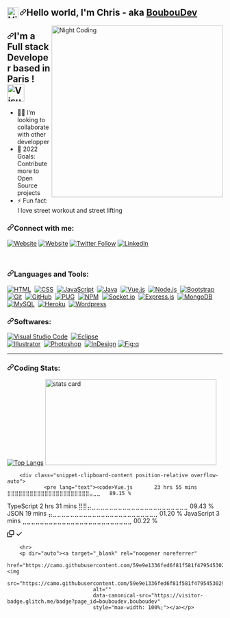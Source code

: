 <article class="markdown-body entry-content container-lg f5" itemprop="text">
        <h1 dir="auto"><a id="user-content-hello-world-im-bouzid---aka-bouboudev-" class="anchor" aria-hidden="true"
                        href="#hello-world-im-bouzid---aka-bouboudev-"><svg class="octicon octicon-link"
                                viewBox="0 0 16 16" version="1.1" width="16" height="16" aria-hidden="true">
                                <path fill-rule="evenodd"
                                        d="M7.775 3.275a.75.75 0 001.06 1.06l1.25-1.25a2 2 0 112.83 2.83l-2.5 2.5a2 2 0 01-2.83 0 .75.75 0 00-1.06 1.06 3.5 3.5 0 004.95 0l2.5-2.5a3.5 3.5 0 00-4.95-4.95l-1.25 1.25zm-4.69 9.64a2 2 0 010-2.83l2.5-2.5a2 2 0 012.83 0 .75.75 0 001.06-1.06 3.5 3.5 0 00-4.95 0l-2.5 2.5a3.5 3.5 0 004.95 4.95l1.25-1.25a.75.75 0 00-1.06-1.06l-1.25 1.25a2 2 0 01-2.83 0z">
                                </path>
                        </svg></a>Hello world, I'm Chris - aka <a href="https://bouzid-krita.com"
                        rel="nofollow">BoubouDev</a> <a target="_blank" rel="noopener noreferrer"
                        href="https://camo.githubusercontent.com/e8e7b06ecf583bc040eb60e44eb5b8e0ecc5421320a92929ce21522dbc34c891/68747470733a2f2f6d656469612e67697068792e636f6d2f6d656469612f6876524a434c467a6361737252346961377a2f67697068792e676966"><img
                                align="left" alt="Visual Studio Code" width="26px"
                                src="https://camo.githubusercontent.com/e8e7b06ecf583bc040eb60e44eb5b8e0ecc5421320a92929ce21522dbc34c891/68747470733a2f2f6d656469612e67697068792e636f6d2f6d656469612f6876524a434c467a6361737252346961377a2f67697068792e676966"
                                style="max-width: 100%;"></a></h1>
        <p><a target="_blank" rel="noopener noreferrer"
                        href="https://camo.githubusercontent.com/e4a569755580f96dce0e6d65bc761e0d9aef0fecae524ec73a1b0be60fc934fa/68747470733a2f2f7777772e6d79676f2e67652f75706c6f6164732f626c6f672f313538343032333739352e6a7067"><img
                                alt="Night Coding" width="400px"
                                src="https://camo.githubusercontent.com/e4a569755580f96dce0e6d65bc761e0d9aef0fecae524ec73a1b0be60fc934fa/68747470733a2f2f7777772e6d79676f2e67652f75706c6f6164732f626c6f672f313538343032333739352e6a7067"
                                align="right" data-canonical-src="https://www.mygo.ge/uploads/blog/1584023795.jpg"
                                style="max-width: 100%;"></a></p>
        <h2 dir="auto"><a id="user-content-im-a-full-stack-developer-based-in-paris--" class="anchor" aria-hidden="true"
                        href="#im-a-full-stack-developer-based-in-paris--"><svg class="octicon octicon-link"
                                viewBox="0 0 16 16" version="1.1" width="16" height="16" aria-hidden="true">
                                <path fill-rule="evenodd"
                                        d="M7.775 3.275a.75.75 0 001.06 1.06l1.25-1.25a2 2 0 112.83 2.83l-2.5 2.5a2 2 0 01-2.83 0 .75.75 0 00-1.06 1.06 3.5 3.5 0 004.95 0l2.5-2.5a3.5 3.5 0 00-4.95-4.95l-1.25 1.25zm-4.69 9.64a2 2 0 010-2.83l2.5-2.5a2 2 0 012.83 0 .75.75 0 001.06-1.06 3.5 3.5 0 00-4.95 0l-2.5 2.5a3.5 3.5 0 004.95 4.95l1.25-1.25a.75.75 0 00-1.06-1.06l-1.25 1.25a2 2 0 01-2.83 0z">
                                </path>
                        </svg></a>I'm a Full stack Developer based in Paris ! <a target="_blank"
                        rel="noopener noreferrer"
                        href="https://camo.githubusercontent.com/6510c79f86cdd5e32cf6c5b009548bf09c137f06cffe87acbf41e68cbf0402c1/68747470733a2f2f6d656469612e67697068792e636f6d2f6d656469612f57465a7642375649584267697a336f4458452f67697068792e676966"><img
                                alt="Visual Studio Code" width="40px"
                                src="https://camo.githubusercontent.com/6510c79f86cdd5e32cf6c5b009548bf09c137f06cffe87acbf41e68cbf0402c1/68747470733a2f2f6d656469612e67697068792e636f6d2f6d656469612f57465a7642375649584267697a336f4458452f67697068792e676966"
                                data-canonical-src="https://media.giphy.com/media/WFZvB7VIXBgiz3oDXE/giphy.gif"
                                style="max-width: 100%;"></a></h2>
        <ul dir="auto">
                <li>🤝🏻 I’m looking to collaborate with other developper</li>
                <li>
                        <g-emoji class="g-emoji" alias="goal_net"
                                fallback-src="https://github.githubassets.com/images/icons/emoji/unicode/1f945.png">🥅
                        </g-emoji> 2022 Goals: Contribute more to Open Source projects
                </li>
                <li>
                        <g-emoji class="g-emoji" alias="zap"
                                fallback-src="https://github.githubassets.com/images/icons/emoji/unicode/26a1.png">⚡
                        </g-emoji> Fun fact: I love street workout and street lifting
                </li>
        </ul>
        <h3 dir="auto"><a id="user-content-connect-with-me" class="anchor" aria-hidden="true"
                        href="#connect-with-me"><svg class="octicon octicon-link" viewBox="0 0 16 16" version="1.1"
                                width="16" height="16" aria-hidden="true">
                                <path fill-rule="evenodd"
                                        d="M7.775 3.275a.75.75 0 001.06 1.06l1.25-1.25a2 2 0 112.83 2.83l-2.5 2.5a2 2 0 01-2.83 0 .75.75 0 00-1.06 1.06 3.5 3.5 0 004.95 0l2.5-2.5a3.5 3.5 0 00-4.95-4.95l-1.25 1.25zm-4.69 9.64a2 2 0 010-2.83l2.5-2.5a2 2 0 012.83 0 .75.75 0 001.06-1.06 3.5 3.5 0 00-4.95 0l-2.5 2.5a3.5 3.5 0 004.95 4.95l1.25-1.25a.75.75 0 00-1.06-1.06l-1.25 1.25a2 2 0 01-2.83 0z">
                                </path>
                        </svg></a>Connect with me:</h3>
        <p dir="auto"><a href="https://bouzid-krita.com" rel="nofollow"><img
                                src="https://camo.githubusercontent.com/99d7a98eb64d45de4d43f1fff02cf44dc7fc1e07f335fa378ed5d85b24ab404e/68747470733a2f2f696d672e736869656c64732e696f2f62616467652f4d79253230576562736974652532302d626f757a69642d2d6b726974612e636f6d2d263f7374796c653d666f722d7468652d6261646765266c6f676f3d676f6f676c6526636f6c6f723d626c61636b"
                                alt="Website"
                                data-canonical-src="https://img.shields.io/badge/My%20Website%20-bouzid--krita.com-&amp;?style=for-the-badge&amp;logo=google&amp;color=black"
                                style="max-width: 100%;"></a>
                <a href="https://codepen.io/bouboudev" rel="nofollow"><img
                                src="https://camo.githubusercontent.com/4fc1ddda248a15b8107aa7a5ef733be9082f6d957900cd03330f1db1075718c2/68747470733a2f2f696d672e736869656c64732e696f2f62616467652f466f6c6c6f77253230253430424f55424f554445562d2d263f7374796c653d666f722d7468652d6261646765266c6f676f3d636f646570656e"
                                alt="Website"
                                data-canonical-src="https://img.shields.io/badge/Follow%20%40BOUBOUDEV--&amp;?style=for-the-badge&amp;logo=codepen"
                                style="max-width: 100%;"></a>
                <a href="https://twitter.com/intent/follow?original_referer=https%3A%2F%2Fgithub.com%2Fboubou_dev&amp;screen_name=boubou_dev"
                        rel="nofollow"><img
                                src="https://camo.githubusercontent.com/d256a61749fbdf4c7bf628dfdd8fe1c6c7da035f08f5b0e644ea3b181ab63144/68747470733a2f2f696d672e736869656c64732e696f2f747769747465722f666f6c6c6f772f626f75626f755f6465763f636f6c6f723d314441314632266c6f676f3d74776974746572267374796c653d666f722d7468652d6261646765"
                                alt="Twitter Follow"
                                data-canonical-src="https://img.shields.io/twitter/follow/boubou_dev?color=1DA1F2&amp;logo=twitter&amp;style=for-the-badge"
                                style="max-width: 100%;"></a>
                <a href="https://www.linkedin.com/in/bouzidkrita/" rel="nofollow"><img
                                src="https://camo.githubusercontent.com/6baf7d6c47ffd00c8642851c6ca2509abbfce9326b2fd8fe2d59506b9e0d1213/68747470733a2f2f696d672e736869656c64732e696f2f747769747465722f75726c3f636f6c6f723d626c7565266c6162656c3d466f6c6c6f77253230253430626f757a69646b72697461266c6f676f3d6c696e6b6564696e266c6f676f436f6c6f723d626c7565267374796c653d666f722d7468652d62616467652675726c3d68747470732533412532462532467777772e6c696e6b6564696e2e636f6d253246696e253246626f757a69646b72697461253246"
                                alt="LinkedIn"
                                data-canonical-src="https://img.shields.io/twitter/url?color=blue&amp;label=Follow%20%40bouzidkrita&amp;logo=linkedin&amp;logoColor=blue&amp;style=for-the-badge&amp;url=https%3A%2F%2Fwww.linkedin.com%2Fin%2Fbouzidkrita%2F"
                                style="max-width: 100%;"></a></p>
        <br>
        <h3 dir="auto"><a id="user-content-languages-and-tools" class="anchor" aria-hidden="true"
                        href="#languages-and-tools"><svg class="octicon octicon-link" viewBox="0 0 16 16" version="1.1"
                                width="16" height="16" aria-hidden="true">
                                <path fill-rule="evenodd"
                                        d="M7.775 3.275a.75.75 0 001.06 1.06l1.25-1.25a2 2 0 112.83 2.83l-2.5 2.5a2 2 0 01-2.83 0 .75.75 0 00-1.06 1.06 3.5 3.5 0 004.95 0l2.5-2.5a3.5 3.5 0 00-4.95-4.95l-1.25 1.25zm-4.69 9.64a2 2 0 010-2.83l2.5-2.5a2 2 0 012.83 0 .75.75 0 001.06-1.06 3.5 3.5 0 00-4.95 0l-2.5 2.5a3.5 3.5 0 004.95 4.95l1.25-1.25a.75.75 0 00-1.06-1.06l-1.25 1.25a2 2 0 01-2.83 0z">
                                </path>
                        </svg></a>Languages and Tools:</h3>
        <p dir="auto"><a target="_blank" rel="noopener noreferrer"
                        href="https://camo.githubusercontent.com/c8d13e1c596a6726b1da8475a9299fac133f95ef009083b48be01f975a44987e/68747470733a2f2f696d672e736869656c64732e696f2f62616467652f2d48544d4c2d3035313232413f7374796c653d666c6174266c6f676f3d48544d4c35"><img
                                src="https://camo.githubusercontent.com/c8d13e1c596a6726b1da8475a9299fac133f95ef009083b48be01f975a44987e/68747470733a2f2f696d672e736869656c64732e696f2f62616467652f2d48544d4c2d3035313232413f7374796c653d666c6174266c6f676f3d48544d4c35"
                                alt="HTML"
                                data-canonical-src="https://img.shields.io/badge/-HTML-05122A?style=flat&amp;logo=HTML5"
                                style="max-width: 100%;"></a>&nbsp;
                <a target="_blank" rel="noopener noreferrer"
                        href="https://camo.githubusercontent.com/d738d76484d50c8345c2d01e39364b707285bc7936140858e7909dfe6424efb2/68747470733a2f2f696d672e736869656c64732e696f2f62616467652f2d4353532d3035313232413f7374796c653d666c6174266c6f676f3d43535333266c6f676f436f6c6f723d313537324236"><img
                                src="https://camo.githubusercontent.com/d738d76484d50c8345c2d01e39364b707285bc7936140858e7909dfe6424efb2/68747470733a2f2f696d672e736869656c64732e696f2f62616467652f2d4353532d3035313232413f7374796c653d666c6174266c6f676f3d43535333266c6f676f436f6c6f723d313537324236"
                                alt="CSS"
                                data-canonical-src="https://img.shields.io/badge/-CSS-05122A?style=flat&amp;logo=CSS3&amp;logoColor=1572B6"
                                style="max-width: 100%;"></a>&nbsp;
                <a target="_blank" rel="noopener noreferrer"
                        href="https://camo.githubusercontent.com/6e8ce928be6e5866e27140eb0bb25479b52137d75ee0196e7b67c91038a9abc3/68747470733a2f2f696d672e736869656c64732e696f2f62616467652f2d4a6176615363726970742d3035313232413f7374796c653d666c6174266c6f676f3d6a617661736372697074"><img
                                src="https://camo.githubusercontent.com/6e8ce928be6e5866e27140eb0bb25479b52137d75ee0196e7b67c91038a9abc3/68747470733a2f2f696d672e736869656c64732e696f2f62616467652f2d4a6176615363726970742d3035313232413f7374796c653d666c6174266c6f676f3d6a617661736372697074"
                                alt="JavaScript"
                                data-canonical-src="https://img.shields.io/badge/-JavaScript-05122A?style=flat&amp;logo=javascript"
                                style="max-width: 100%;"></a>&nbsp;
                <a target="_blank" rel="noopener noreferrer"
                        href="https://camo.githubusercontent.com/923eea6a54760c8adc876b3afab4fec69342f619a1428b14d8ae211d2f7801cf/68747470733a2f2f696d672e736869656c64732e696f2f62616467652f2d4a6176612d3035313232413f7374796c653d666c6174266c6f676f3d4a617661266c6f676f436f6c6f723d464641353138"><img
                                src="https://camo.githubusercontent.com/923eea6a54760c8adc876b3afab4fec69342f619a1428b14d8ae211d2f7801cf/68747470733a2f2f696d672e736869656c64732e696f2f62616467652f2d4a6176612d3035313232413f7374796c653d666c6174266c6f676f3d4a617661266c6f676f436f6c6f723d464641353138"
                                alt="Java"
                                data-canonical-src="https://img.shields.io/badge/-Java-05122A?style=flat&amp;logo=Java&amp;logoColor=FFA518"
                                style="max-width: 100%;"></a>&nbsp;
                <a target="_blank" rel="noopener noreferrer"
                        href="https://camo.githubusercontent.com/ae9804583b08be0e654e3cc65c9e0f605bda05f0993d57094d63e096bd43f7b3/68747470733a2f2f696d672e736869656c64732e696f2f62616467652f2d5675652e6a732d3035313232413f7374796c653d666c6174266c6f676f3d767565646f746a73"><img
                                src="https://camo.githubusercontent.com/ae9804583b08be0e654e3cc65c9e0f605bda05f0993d57094d63e096bd43f7b3/68747470733a2f2f696d672e736869656c64732e696f2f62616467652f2d5675652e6a732d3035313232413f7374796c653d666c6174266c6f676f3d767565646f746a73"
                                alt="Vue.js"
                                data-canonical-src="https://img.shields.io/badge/-Vue.js-05122A?style=flat&amp;logo=vuedotjs"
                                style="max-width: 100%;"></a>&nbsp;
                <a target="_blank" rel="noopener noreferrer"
                        href="https://camo.githubusercontent.com/441ef92f4ca6ed08f5179c92de1db983e255289755d138acddb23c503f54fc9c/68747470733a2f2f696d672e736869656c64732e696f2f62616467652f2d4e6f64652e6a732d3035313232413f7374796c653d666c6174266c6f676f3d6e6f64652e6a73"><img
                                src="https://camo.githubusercontent.com/441ef92f4ca6ed08f5179c92de1db983e255289755d138acddb23c503f54fc9c/68747470733a2f2f696d672e736869656c64732e696f2f62616467652f2d4e6f64652e6a732d3035313232413f7374796c653d666c6174266c6f676f3d6e6f64652e6a73"
                                alt="Node.js"
                                data-canonical-src="https://img.shields.io/badge/-Node.js-05122A?style=flat&amp;logo=node.js"
                                style="max-width: 100%;"></a>&nbsp;
                <a target="_blank" rel="noopener noreferrer"
                        href="https://camo.githubusercontent.com/1a3d592707d940e585ac708278cf93823ccf24115714e2b90d27165c2abac401/68747470733a2f2f696d672e736869656c64732e696f2f62616467652f2d426f6f7473747261702d3035313232413f7374796c653d666c6174266c6f676f3d626f6f747374726170266c6f676f436f6c6f723d353633443743"><img
                                src="https://camo.githubusercontent.com/1a3d592707d940e585ac708278cf93823ccf24115714e2b90d27165c2abac401/68747470733a2f2f696d672e736869656c64732e696f2f62616467652f2d426f6f7473747261702d3035313232413f7374796c653d666c6174266c6f676f3d626f6f747374726170266c6f676f436f6c6f723d353633443743"
                                alt="Bootstrap"
                                data-canonical-src="https://img.shields.io/badge/-Bootstrap-05122A?style=flat&amp;logo=bootstrap&amp;logoColor=563D7C"
                                style="max-width: 100%;"></a><br>
                <a target="_blank" rel="noopener noreferrer"
                        href="https://camo.githubusercontent.com/2fc774b6f44efd9ac27316c539e0e94f8e524f872dc5b1c3ef60266a598331bc/68747470733a2f2f696d672e736869656c64732e696f2f62616467652f2d4769742d3035313232413f7374796c653d666c6174266c6f676f3d676974"><img
                                src="https://camo.githubusercontent.com/2fc774b6f44efd9ac27316c539e0e94f8e524f872dc5b1c3ef60266a598331bc/68747470733a2f2f696d672e736869656c64732e696f2f62616467652f2d4769742d3035313232413f7374796c653d666c6174266c6f676f3d676974"
                                alt="Git"
                                data-canonical-src="https://img.shields.io/badge/-Git-05122A?style=flat&amp;logo=git"
                                style="max-width: 100%;"></a>&nbsp;
                <a target="_blank" rel="noopener noreferrer"
                        href="https://camo.githubusercontent.com/202a58d250ff1d21ee70433e0070b55f8fed747f8883c1750742aa791b1ad871/68747470733a2f2f696d672e736869656c64732e696f2f62616467652f2d4769744875622d3035313232413f7374796c653d666c6174266c6f676f3d676974687562"><img
                                src="https://camo.githubusercontent.com/202a58d250ff1d21ee70433e0070b55f8fed747f8883c1750742aa791b1ad871/68747470733a2f2f696d672e736869656c64732e696f2f62616467652f2d4769744875622d3035313232413f7374796c653d666c6174266c6f676f3d676974687562"
                                alt="GitHub"
                                data-canonical-src="https://img.shields.io/badge/-GitHub-05122A?style=flat&amp;logo=github"
                                style="max-width: 100%;"></a>&nbsp;
                <a target="_blank" rel="noopener noreferrer"
                        href="https://camo.githubusercontent.com/b65a7bed6308b374615be82c068f7ed6f1c8d830c7c7417f173c7f2230624fa4/68747470733a2f2f696d672e736869656c64732e696f2f62616467652f2d5055472d3035313232413f7374796c653d666c6174266c6f676f3d505547"><img
                                src="https://camo.githubusercontent.com/b65a7bed6308b374615be82c068f7ed6f1c8d830c7c7417f173c7f2230624fa4/68747470733a2f2f696d672e736869656c64732e696f2f62616467652f2d5055472d3035313232413f7374796c653d666c6174266c6f676f3d505547"
                                alt="PUG"
                                data-canonical-src="https://img.shields.io/badge/-PUG-05122A?style=flat&amp;logo=PUG"
                                style="max-width: 100%;"></a>&nbsp;
                <a target="_blank" rel="noopener noreferrer"
                        href="https://camo.githubusercontent.com/323583230621dc103ad6659a792198d3d77e1313060fff9715bf94be3e775de8/68747470733a2f2f696d672e736869656c64732e696f2f62616467652f2d4e504d2d3035313232413f7374796c653d666c6174266c6f676f3d4e504d"><img
                                src="https://camo.githubusercontent.com/323583230621dc103ad6659a792198d3d77e1313060fff9715bf94be3e775de8/68747470733a2f2f696d672e736869656c64732e696f2f62616467652f2d4e504d2d3035313232413f7374796c653d666c6174266c6f676f3d4e504d"
                                alt="NPM"
                                data-canonical-src="https://img.shields.io/badge/-NPM-05122A?style=flat&amp;logo=NPM"
                                style="max-width: 100%;"></a>&nbsp;
                <a target="_blank" rel="noopener noreferrer"
                        href="https://camo.githubusercontent.com/1c15309cb5704e46c449560965226f49e350da89ae89fd84cffc3f4151a80673/68747470733a2f2f696d672e736869656c64732e696f2f62616467652f2d536f636b65742e696f2d3035313232413f7374796c653d666c6174266c6f676f3d536f636b65742e696f"><img
                                src="https://camo.githubusercontent.com/1c15309cb5704e46c449560965226f49e350da89ae89fd84cffc3f4151a80673/68747470733a2f2f696d672e736869656c64732e696f2f62616467652f2d536f636b65742e696f2d3035313232413f7374796c653d666c6174266c6f676f3d536f636b65742e696f"
                                alt="Socket.io"
                                data-canonical-src="https://img.shields.io/badge/-Socket.io-05122A?style=flat&amp;logo=Socket.io"
                                style="max-width: 100%;"></a>&nbsp;
                <a target="_blank" rel="noopener noreferrer"
                        href="https://camo.githubusercontent.com/2f4267b88e85aa4d7137dd80bcb3358fc957d2cb8c0b904164de7dec509f614e/68747470733a2f2f696d672e736869656c64732e696f2f62616467652f2d457870726573732e6a732d3035313232413f7374796c653d666c6174266c6f676f3d65787072657373"><img
                                src="https://camo.githubusercontent.com/2f4267b88e85aa4d7137dd80bcb3358fc957d2cb8c0b904164de7dec509f614e/68747470733a2f2f696d672e736869656c64732e696f2f62616467652f2d457870726573732e6a732d3035313232413f7374796c653d666c6174266c6f676f3d65787072657373"
                                alt="Express.js"
                                data-canonical-src="https://img.shields.io/badge/-Express.js-05122A?style=flat&amp;logo=express"
                                style="max-width: 100%;"></a>&nbsp;
                <a target="_blank" rel="noopener noreferrer"
                        href="https://camo.githubusercontent.com/e788a2c587ceee2f4cbd632236a4b6256667d7556f6d6933cdece1190825318f/68747470733a2f2f696d672e736869656c64732e696f2f62616467652f2d4d6f6e676f44422d3035313232413f7374796c653d666c6174266c6f676f3d6d6f6e676f6462"><img
                                src="https://camo.githubusercontent.com/e788a2c587ceee2f4cbd632236a4b6256667d7556f6d6933cdece1190825318f/68747470733a2f2f696d672e736869656c64732e696f2f62616467652f2d4d6f6e676f44422d3035313232413f7374796c653d666c6174266c6f676f3d6d6f6e676f6462"
                                alt="MongoDB"
                                data-canonical-src="https://img.shields.io/badge/-MongoDB-05122A?style=flat&amp;logo=mongodb"
                                style="max-width: 100%;"></a>&nbsp;
                <a target="_blank" rel="noopener noreferrer"
                        href="https://camo.githubusercontent.com/09807d60bef7fe173ae782521252fb89febe297cf24bd373c065f340dd63ce34/68747470733a2f2f696d672e736869656c64732e696f2f62616467652f2d4d7953514c2d3035313232413f7374796c653d666c6174266c6f676f3d6d7973716c"><img
                                src="https://camo.githubusercontent.com/09807d60bef7fe173ae782521252fb89febe297cf24bd373c065f340dd63ce34/68747470733a2f2f696d672e736869656c64732e696f2f62616467652f2d4d7953514c2d3035313232413f7374796c653d666c6174266c6f676f3d6d7973716c"
                                alt="MySQL"
                                data-canonical-src="https://img.shields.io/badge/-MySQL-05122A?style=flat&amp;logo=mysql"
                                style="max-width: 100%;"></a>&nbsp;
                <a target="_blank" rel="noopener noreferrer"
                        href="https://camo.githubusercontent.com/ba97eac91825b531e373d0d7bfe2204e58dfd0c1062b6900f74dc995435776d6/68747470733a2f2f696d672e736869656c64732e696f2f62616467652f2d4865726f6b752d3035313232413f7374796c653d666c6174266c6f676f3d6865726f6b75"><img
                                src="https://camo.githubusercontent.com/ba97eac91825b531e373d0d7bfe2204e58dfd0c1062b6900f74dc995435776d6/68747470733a2f2f696d672e736869656c64732e696f2f62616467652f2d4865726f6b752d3035313232413f7374796c653d666c6174266c6f676f3d6865726f6b75"
                                alt="Heroku"
                                data-canonical-src="https://img.shields.io/badge/-Heroku-05122A?style=flat&amp;logo=heroku"
                                style="max-width: 100%;"></a>&nbsp;
                <a target="_blank" rel="noopener noreferrer"
                        href="https://camo.githubusercontent.com/05f6121fc38a8f772553ce21c7fbfa58546020aed6f673c965ebadc6055b4e64/68747470733a2f2f696d672e736869656c64732e696f2f62616467652f2d576f726470726573732d3035313232413f7374796c653d666c6174266c6f676f3d776f72647072657373"><img
                                src="https://camo.githubusercontent.com/05f6121fc38a8f772553ce21c7fbfa58546020aed6f673c965ebadc6055b4e64/68747470733a2f2f696d672e736869656c64732e696f2f62616467652f2d576f726470726573732d3035313232413f7374796c653d666c6174266c6f676f3d776f72647072657373"
                                alt="Wordpress"
                                data-canonical-src="https://img.shields.io/badge/-Wordpress-05122A?style=flat&amp;logo=wordpress"
                                style="max-width: 100%;"></a>&nbsp;</p>
        <h3 dir="auto"><a id="user-content-softwares" class="anchor" aria-hidden="true" href="#softwares"><svg
                                class="octicon octicon-link" viewBox="0 0 16 16" version="1.1" width="16" height="16"
                                aria-hidden="true">
                                <path fill-rule="evenodd"
                                        d="M7.775 3.275a.75.75 0 001.06 1.06l1.25-1.25a2 2 0 112.83 2.83l-2.5 2.5a2 2 0 01-2.83 0 .75.75 0 00-1.06 1.06 3.5 3.5 0 004.95 0l2.5-2.5a3.5 3.5 0 00-4.95-4.95l-1.25 1.25zm-4.69 9.64a2 2 0 010-2.83l2.5-2.5a2 2 0 012.83 0 .75.75 0 001.06-1.06 3.5 3.5 0 00-4.95 0l-2.5 2.5a3.5 3.5 0 004.95 4.95l1.25-1.25a.75.75 0 00-1.06-1.06l-1.25 1.25a2 2 0 01-2.83 0z">
                                </path>
                        </svg></a>Softwares:</h3>
        <p dir="auto"><a target="_blank" rel="noopener noreferrer"
                        href="https://camo.githubusercontent.com/1ca4fca85fcdf590edd7002c02ded299502daa79309d0656859b69d55a1c1fa9/68747470733a2f2f696d672e736869656c64732e696f2f62616467652f2d56697375616c25323053747564696f253230436f64652d3035313232413f7374796c653d666c6174266c6f676f3d76697375616c2d73747564696f2d636f6465266c6f676f436f6c6f723d303037414343"><img
                                src="https://camo.githubusercontent.com/1ca4fca85fcdf590edd7002c02ded299502daa79309d0656859b69d55a1c1fa9/68747470733a2f2f696d672e736869656c64732e696f2f62616467652f2d56697375616c25323053747564696f253230436f64652d3035313232413f7374796c653d666c6174266c6f676f3d76697375616c2d73747564696f2d636f6465266c6f676f436f6c6f723d303037414343"
                                alt="Visual Studio Code"
                                data-canonical-src="https://img.shields.io/badge/-Visual%20Studio%20Code-05122A?style=flat&amp;logo=visual-studio-code&amp;logoColor=007ACC"
                                style="max-width: 100%;"></a>&nbsp;
                <a target="_blank" rel="noopener noreferrer"
                        href="https://camo.githubusercontent.com/ec263c8eb4b0c40ad76855b9bc9d1168a715a30d72bb3e4634650c12e2688989/68747470733a2f2f696d672e736869656c64732e696f2f62616467652f2d45636c697073652d3035313232413f7374796c653d666c6174266c6f676f3d65636c697073652d696465266c6f676f436f6c6f723d324332323535"><img
                                src="https://camo.githubusercontent.com/ec263c8eb4b0c40ad76855b9bc9d1168a715a30d72bb3e4634650c12e2688989/68747470733a2f2f696d672e736869656c64732e696f2f62616467652f2d45636c697073652d3035313232413f7374796c653d666c6174266c6f676f3d65636c697073652d696465266c6f676f436f6c6f723d324332323535"
                                alt="Eclipse"
                                data-canonical-src="https://img.shields.io/badge/-Eclipse-05122A?style=flat&amp;logo=eclipse-ide&amp;logoColor=2C2255"
                                style="max-width: 100%;"></a><br>
                <a target="_blank" rel="noopener noreferrer"
                        href="https://camo.githubusercontent.com/24686da1f39526a24a6b68327f39b965f44b916fc331b6537a1ccf82d100b211/68747470733a2f2f696d672e736869656c64732e696f2f62616467652f2d496c6c7573747261746f722d3035313232413f7374796c653d666c6174266c6f676f3d61646f62652d696c6c7573747261746f72"><img
                                src="https://camo.githubusercontent.com/24686da1f39526a24a6b68327f39b965f44b916fc331b6537a1ccf82d100b211/68747470733a2f2f696d672e736869656c64732e696f2f62616467652f2d496c6c7573747261746f722d3035313232413f7374796c653d666c6174266c6f676f3d61646f62652d696c6c7573747261746f72"
                                alt="Illustrator"
                                data-canonical-src="https://img.shields.io/badge/-Illustrator-05122A?style=flat&amp;logo=adobe-illustrator"
                                style="max-width: 100%;"></a>&nbsp;
                <a target="_blank" rel="noopener noreferrer"
                        href="https://camo.githubusercontent.com/5eb9a99c0bc347f5e4905719bb868427222d932925b61d9ea2b4c6f757b7fc6a/68747470733a2f2f696d672e736869656c64732e696f2f62616467652f2d50686f746f73686f702d3035313232413f7374796c653d666c6174266c6f676f3d61646f62652d70686f746f73686f70"><img
                                src="https://camo.githubusercontent.com/5eb9a99c0bc347f5e4905719bb868427222d932925b61d9ea2b4c6f757b7fc6a/68747470733a2f2f696d672e736869656c64732e696f2f62616467652f2d50686f746f73686f702d3035313232413f7374796c653d666c6174266c6f676f3d61646f62652d70686f746f73686f70"
                                alt="Photoshop"
                                data-canonical-src="https://img.shields.io/badge/-Photoshop-05122A?style=flat&amp;logo=adobe-photoshop"
                                style="max-width: 100%;"></a>&nbsp;
                <a target="_blank" rel="noopener noreferrer"
                        href="https://camo.githubusercontent.com/4880e1c6ac08e0daae138a6440135643e26a04208b7e3eafcc9eef2c226cfd56/68747470733a2f2f696d672e736869656c64732e696f2f62616467652f2d496e44657369676e2d3035313232413f7374796c653d666c6174266c6f676f3d61646f62652d696e64657369676e"><img
                                src="https://camo.githubusercontent.com/4880e1c6ac08e0daae138a6440135643e26a04208b7e3eafcc9eef2c226cfd56/68747470733a2f2f696d672e736869656c64732e696f2f62616467652f2d496e44657369676e2d3035313232413f7374796c653d666c6174266c6f676f3d61646f62652d696e64657369676e"
                                alt="InDesign"
                                data-canonical-src="https://img.shields.io/badge/-InDesign-05122A?style=flat&amp;logo=adobe-indesign"
                                style="max-width: 100%;"></a>
                <a target="_blank" rel="noopener noreferrer"
                        href="https://camo.githubusercontent.com/3d436fb0ea5d62f1326b45802dd0d9fc0f495bed03b11ff97280a749b70a32fc/68747470733a2f2f696d672e736869656c64732e696f2f62616467652f2d6669676d612d3035313232413f7374796c653d666c6174266c6f676f3d6669676d61"><img
                                src="https://camo.githubusercontent.com/3d436fb0ea5d62f1326b45802dd0d9fc0f495bed03b11ff97280a749b70a32fc/68747470733a2f2f696d672e736869656c64732e696f2f62616467652f2d6669676d612d3035313232413f7374796c653d666c6174266c6f676f3d6669676d61"
                                alt="Fig;q"
                                data-canonical-src="https://img.shields.io/badge/-figma-05122A?style=flat&amp;logo=figma"
                                style="max-width: 100%;"></a>
                <br></p>
        <hr>
        <h3 dir="auto"><a id="user-content-coding-stats" class="anchor" aria-hidden="true" href="#coding-stats"><svg
                                class="octicon octicon-link" viewBox="0 0 16 16" version="1.1" width="16" height="16"
                                aria-hidden="true">
                                <path fill-rule="evenodd"
                                        d="M7.775 3.275a.75.75 0 001.06 1.06l1.25-1.25a2 2 0 112.83 2.83l-2.5 2.5a2 2 0 01-2.83 0 .75.75 0 00-1.06 1.06 3.5 3.5 0 004.95 0l2.5-2.5a3.5 3.5 0 00-4.95-4.95l-1.25 1.25zm-4.69 9.64a2 2 0 010-2.83l2.5-2.5a2 2 0 012.83 0 .75.75 0 001.06-1.06 3.5 3.5 0 00-4.95 0l-2.5 2.5a3.5 3.5 0 004.95 4.95l1.25-1.25a.75.75 0 00-1.06-1.06l-1.25 1.25a2 2 0 01-2.83 0z">
                                </path>
                        </svg></a>Coding Stats:</h3>
        <p dir="auto"><a href="https://github.com/bouboudev/github-readme-stats"><img
                                src="https://camo.githubusercontent.com/9d35ee5d838e571623d205e5000e515a7a1fe294d65f2c0222bd15278119e5d5/68747470733a2f2f6769746875622d726561646d652d73746174732e76657263656c2e6170702f6170692f746f702d6c616e67732f3f757365726e616d653d626f75626f75646576266c61796f75743d636f6d70616374267468656d653d7261646963616c"
                                alt="Top Langs"
                                data-canonical-src="https://github-readme-stats.vercel.app/api/top-langs/?username=bouboudev&amp;layout=compact&amp;theme=radical"
                                style="max-width: 100%;"></a>
                <a target="_blank" rel="noopener noreferrer"
                        href="https://camo.githubusercontent.com/6915be3e48525c78cb42077ab6ffa679c5db2d2fbe81ffcdcf2c19efda2551f9/68747470733a2f2f6769746875622d726561646d652d73747265616b2d73746174732e6865726f6b756170702e636f6d2f3f757365723d626f75626f75646576267468656d653d7261646963616c"><img
                                alt="stats card" height="200px" width="400"
                                src="https://camo.githubusercontent.com/6915be3e48525c78cb42077ab6ffa679c5db2d2fbe81ffcdcf2c19efda2551f9/68747470733a2f2f6769746875622d726561646d652d73747265616b2d73746174732e6865726f6b756170702e636f6d2f3f757365723d626f75626f75646576267468656d653d7261646963616c"
                                data-canonical-src="https://github-readme-streak-stats.herokuapp.com/?user=bouboudev&amp;theme=radical"
                                style="max-width: 100%;"></a></p>

        <div class="snippet-clipboard-content position-relative overflow-auto">
                <pre lang="text"><code>Vue.js       23 hrs 55 mins  ⣿⣿⣿⣿⣿⣿⣿⣿⣿⣿⣿⣿⣿⣿⣿⣿⣿⣿⣿⣿⣿⣿⣤⣀⣀   89.15 %
TypeScript   2 hrs 31 mins   ⣿⣿⣤⣀⣀⣀⣀⣀⣀⣀⣀⣀⣀⣀⣀⣀⣀⣀⣀⣀⣀⣀⣀⣀⣀   09.43 %
JSON         19 mins         ⣤⣀⣀⣀⣀⣀⣀⣀⣀⣀⣀⣀⣀⣀⣀⣀⣀⣀⣀⣀⣀⣀⣀⣀⣀   01.20 %
JavaScript   3 mins          ⣀⣀⣀⣀⣀⣀⣀⣀⣀⣀⣀⣀⣀⣀⣀⣀⣀⣀⣀⣀⣀⣀⣀⣀⣀   00.22 %
</code></pre>
                <div class="zeroclipboard-container position-absolute right-0 top-0">
                        <clipboard-copy aria-label="Copy"
                                class="ClipboardButton btn js-clipboard-copy m-2 p-0 tooltipped-no-delay"
                                data-copy-feedback="Copied!" data-tooltip-direction="w" value="Vue.js       23 hrs 55 mins  ⣿⣿⣿⣿⣿⣿⣿⣿⣿⣿⣿⣿⣿⣿⣿⣿⣿⣿⣿⣿⣿⣿⣤⣀⣀   89.15 %
TypeScript   2 hrs 31 mins   ⣿⣿⣤⣀⣀⣀⣀⣀⣀⣀⣀⣀⣀⣀⣀⣀⣀⣀⣀⣀⣀⣀⣀⣀⣀   09.43 %
JSON         19 mins         ⣤⣀⣀⣀⣀⣀⣀⣀⣀⣀⣀⣀⣀⣀⣀⣀⣀⣀⣀⣀⣀⣀⣀⣀⣀   01.20 %
JavaScript   3 mins          ⣀⣀⣀⣀⣀⣀⣀⣀⣀⣀⣀⣀⣀⣀⣀⣀⣀⣀⣀⣀⣀⣀⣀⣀⣀   00.22 %" tabindex="0" role="button">
                                <svg aria-hidden="true" height="16" viewBox="0 0 16 16" version="1.1" width="16"
                                        data-view-component="true"
                                        class="octicon octicon-copy js-clipboard-copy-icon m-2">
                                        <path fill-rule="evenodd"
                                                d="M0 6.75C0 5.784.784 5 1.75 5h1.5a.75.75 0 010 1.5h-1.5a.25.25 0 00-.25.25v7.5c0 .138.112.25.25.25h7.5a.25.25 0 00.25-.25v-1.5a.75.75 0 011.5 0v1.5A1.75 1.75 0 019.25 16h-7.5A1.75 1.75 0 010 14.25v-7.5z">
                                        </path>
                                        <path fill-rule="evenodd"
                                                d="M5 1.75C5 .784 5.784 0 6.75 0h7.5C15.216 0 16 .784 16 1.75v7.5A1.75 1.75 0 0114.25 11h-7.5A1.75 1.75 0 015 9.25v-7.5zm1.75-.25a.25.25 0 00-.25.25v7.5c0 .138.112.25.25.25h7.5a.25.25 0 00.25-.25v-7.5a.25.25 0 00-.25-.25h-7.5z">
                                        </path>
                                </svg>
                                <svg aria-hidden="true" height="16" viewBox="0 0 16 16" version="1.1" width="16"
                                        data-view-component="true"
                                        class="octicon octicon-check js-clipboard-check-icon color-fg-success d-none m-2">
                                        <path fill-rule="evenodd"
                                                d="M13.78 4.22a.75.75 0 010 1.06l-7.25 7.25a.75.75 0 01-1.06 0L2.22 9.28a.75.75 0 011.06-1.06L6 10.94l6.72-6.72a.75.75 0 011.06 0z">
                                        </path>
                                </svg>
                        </clipboard-copy>
                </div>
        </div>

        <hr>
        <p dir="auto"><a target="_blank" rel="noopener noreferrer"
                        href="https://camo.githubusercontent.com/59e9e1336fed6f81f581f47954530291dbc16a36609fcc642894405b99a38865/68747470733a2f2f76697369746f722d62616467652e676c697463682e6d652f62616467653f706167655f69643d626f75626f756465762e626f75626f75646576"><img
                                src="https://camo.githubusercontent.com/59e9e1336fed6f81f581f47954530291dbc16a36609fcc642894405b99a38865/68747470733a2f2f76697369746f722d62616467652e676c697463682e6d652f62616467653f706167655f69643d626f75626f756465762e626f75626f75646576"
                                alt=""
                                data-canonical-src="https://visitor-badge.glitch.me/badge?page_id=bouboudev.bouboudev"
                                style="max-width: 100%;"></a></p>
</article>